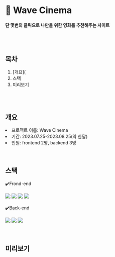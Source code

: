 # 🎥 Wave Cinema
#### 단 몇번의 클릭으로 나만을 위한 영화를 추천해주는 사이트
<br>
<br>

## 목차
1. [개요](
2. 스택
3. 미리보기
<br>
<br>
   
## 개요
<li>프로젝트 이름: Wave Cinema</li>
<li>기간: 2023.07.25-2023.08.25(약 한달)</li>
<li>인원: frontend 2명, backend 3명</li>
<br>
<br>

## 스택
<div>
✔️Frond-end
<br>
<br>
<img src="https://img.shields.io/badge/javascript-F7DF1E?style=for-the-badge&logo=javascript&logoColor=black">
<img src="https://img.shields.io/badge/vue.js-4FC08D?style=for-the-badge&logo=vue.js&logoColor=white">
<img src="https://img.shields.io/badge/html5-E34F26?style=for-the-badge&logo=html5&logoColor=white"> 
<img src="https://img.shields.io/badge/css-1572B6?style=for-the-badge&logo=css3&logoColor=white"> <br><br>
✔️Back-end
<br>
<br>
<img src="https://img.shields.io/badge/node.js-339933?style=for-the-badge&logo=Node.js&logoColor=white">
<img src="https://img.shields.io/badge/MySQL-4479A1?style=for-the-badge&logo=MySQL&logoColor=white">
<img src="https://img.shields.io/badge/aws-232F3E?style=for-the-badge&logo=aws&logoColor=white">
</div>
<br>
<br>

## 미리보기
